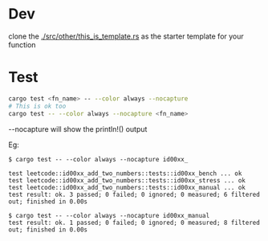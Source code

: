 # Dev
clone the [./src/other/this_is_template.rs](./src/other/this_is_template.rs)
as the starter template for your function


# Test

```sh
cargo test <fn_name> -- --color always --nocapture
# This is ok too
cargo test -- --color always --nocapture <fn_name>
```
--nocapture will show the println!() output

Eg:
```
$ cargo test -- --color always --nocapture id00xx_

test leetcode::id00xx_add_two_numbers::tests::id00xx_bench ... ok
test leetcode::id00xx_add_two_numbers::tests::id00xx_stress ... ok
test leetcode::id00xx_add_two_numbers::tests::id00xx_manual ... ok
test result: ok. 3 passed; 0 failed; 0 ignored; 0 measured; 6 filtered out; finished in 0.00s

$ cargo test -- --color always --nocapture id00xx_manual
test result: ok. 1 passed; 0 failed; 0 ignored; 0 measured; 8 filtered out; finished in 0.00s
```
